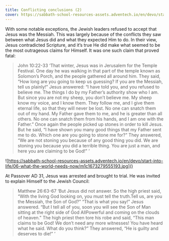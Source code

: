 ```yaml
---
title: Conflicting conclusions (2)
cover: https://sabbath-school-resources-assets.adventech.io/en/devo/start-into-life/06-what-the-world-needs-now/3Nb1673279367177.jpg
---
```


With some notable exceptions, the Jewish leaders refused to accept that Jesus was the Messiah. This was largely because of the conflicts they saw between what Jesus did and what they expected Him to do. In their view, Jesus contradicted Scripture, and it’s true He did make what seemed to be the most outrageous claims for Himself. It was one such claim that proved fatal:

> <callout>John 10:22­-33</callout>
> ‘That winter, Jesus was in Jerusalem for the Temple Festival. One day he was walking in that part of the temple known as Solomon’s Porch, and the people gathered all around him. They said, “How long are you going to keep us guessing? If you are the Messiah, tell us plainly!” Jesus answered: “I have told you, and you refused to believe me. The things I do by my Father’s authority show who I am. But since you are not my sheep, you don’t believe me. My sheep know my voice, and I know them. They follow me, and I give them eternal life, so that they will never be lost. No one can snatch them out of my hand. My Father gave them to me, and he is greater than all others. No one can snatch them from his hands, and I am one with the Father.” Once again the people picked up stones in order to kill Jesus. But he said, “I have shown you many good things that my Father sent me to do. Which one are you going to stone me for?” They answered, “We are not stoning you because of any good thing you did. We are stoning you because you did a terrible thing. You are just a man, and here you are claiming to be God!” ’ 

![https://sabbath-school-resources-assets.adventech.io/en/devo/start-into-life/06-what-the-world-needs-now/m1c1673279555193.jpg]()

At Passover AD 31, Jesus was arrested and brought to trial. He was invited to explain Himself to the Jewish Council:

> <callout>Matthew 26:63-­67</callout>
> ‘But Jesus did not answer. So the high priest said, “With the living God looking on, you must tell the truth.Tell us, are you the Messiah, the Son of God?” “That is what you say!” Jesus answered. “But I tell all of you, soon you will see the Son of Man sitting at the right side of God All­Powerful and coming on the clouds of heaven.” The high priest then tore his robe and said, “This man claims to be God! We don’t need any more witnesses! You have heard what he said. What do you think?” They answered, “He is guilty and deserves to die!” ’ 